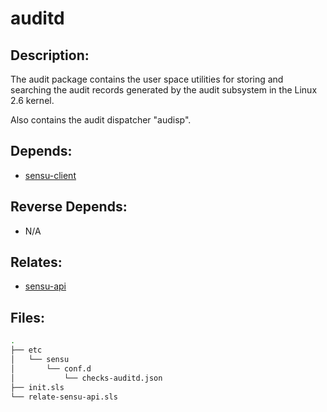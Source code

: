 # auditd

## Description:

The audit package contains the user space utilities for storing and searching the audit records generated by the audit subsystem in the Linux 2.6 kernel.

Also contains the audit dispatcher "audisp".

## Depends:

  -  [sensu-client](/salt/sensu-client)

## Reverse Depends:

  -  N/A

## Relates:

  -  [sensu-api](/salt/sensu-api)

## Files:

```bash
.
├── etc
│   └── sensu
│       └── conf.d
│           └── checks-auditd.json
├── init.sls
└── relate-sensu-api.sls
```

